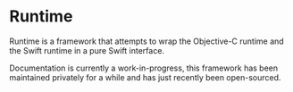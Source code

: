 # Runtime

Runtime is a framework that attempts to wrap the Objective-C runtime and the Swift runtime in a pure Swift interface. 

Documentation is currently a work-in-progress, this framework has been maintained privately for a while and has just recently been open-sourced.
